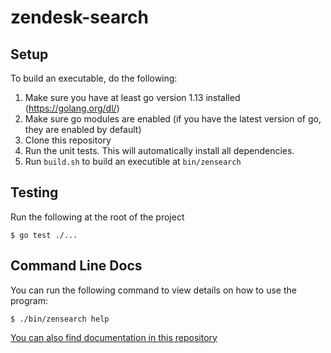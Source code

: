 # zendesk-search

## Setup
To build an executable, do the following: 

1. Make sure you have at least go version 1.13 installed (https://golang.org/dl/)
2. Make sure go modules are enabled (if you have the latest version of go, they are enabled by default)
3. Clone this repository
4. Run the unit tests. This will automatically install all dependencies. 
5. Run `build.sh` to build an executible at `bin/zensearch`

## Testing
Run the following at the root of the project
```
$ go test ./...
```

## Command Line Docs
You can run the following command to view details on how to use the program:
```
$ ./bin/zensearch help
```

[You can also find documentation in this repository](docs/zensearch.md)

